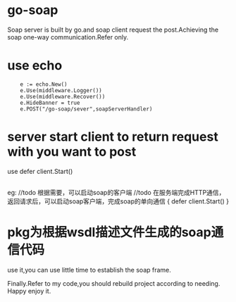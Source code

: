 # go-soap
Soap server is built by go.and soap client request the post.Achieving the soap one-way communication.Refer only.

# use echo
        e := echo.New()
		e.Use(middleware.Logger())
		e.Use(middleware.Recover())
		e.HideBanner = true
		e.POST("/go-soap/sever",soapServerHandler)

# server start client to return request with you want to post
use defer client.Start()
##
eg:
        //todo 根据需要，可以启动soap的客户端
    	//todo 在服务端完成HTTP通信，返回请求后，可以启动soap客户端，完成soap的单向通信
    	{
    		defer client.Start()
    	}

# pkg为根据wsdl描述文件生成的soap通信代码
use it,you can use little time to establish the soap frame.

Finally.Refer to my code,you should rebuild project according to needing.
Happy enjoy it.






